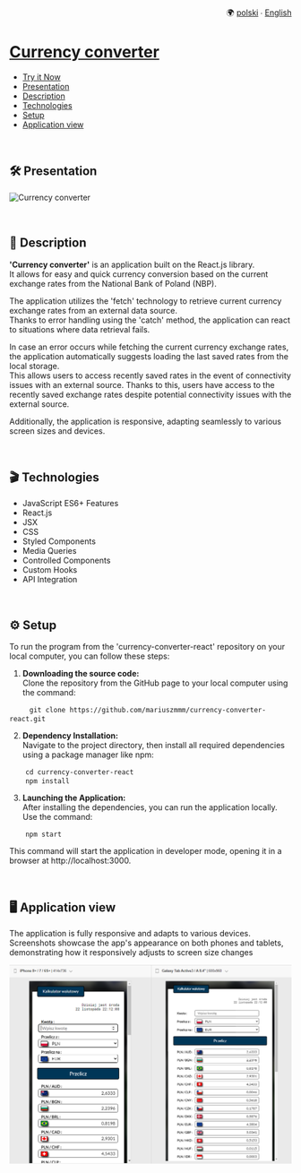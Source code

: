 <p align="right">
  🌍 <a href="README-pl.md">polski</a> ∙ <a href="README.md">English</a>
</p>

# [Currency converter](https://mariuszmmm.github.io/currency-converter-react/)
* [Try it Now](https://mariuszmmm.github.io/currency-converter-react/)
* [Presentation](#-presentation)
* [Description](#-description)
* [Technologies](#-technologies)
* [Setup](#-setup)
* [Application view](#-application-view)
<br>

## &#x1F6E0; Presentation
![Currency converter](public/images/presentation.gif)

<br>

## 📝 Description
<b>'Currency converter'</b> is an application built on the React.js library.<br>
It allows for easy and quick currency conversion based on the current exchange rates from the National Bank of Poland (NBP).

The application utilizes the 'fetch' technology to retrieve current currency exchange rates from an external data source.<br>
Thanks to error handling using the 'catch' method, the application can react to situations where data retrieval fails.

In case an error occurs while fetching the current currency exchange rates, the application automatically suggests loading the last saved rates from the local storage.<br>
This allows users to access recently saved rates in the event of connectivity issues with an external source.
Thanks to this, users have access to the recently saved exchange rates despite potential connectivity issues with the external source.

Additionally, the application is responsive, adapting seamlessly to various screen sizes and devices.

<br>

## 🎬 Technologies

<ul>
<li>JavaScript ES6+ Features</li>
<li>React.js</li>
<li>JSX</li>
<li>CSS</li>
<li>Styled Components</li>
<li>Media Queries</li>
<li>Controlled Components</li>
<li>Custom Hooks</li>
<li>API Integration</li>
</ul>

<br>

## ⚙️ Setup
To run the program from the 'currency-converter-react' repository on your local computer, you can follow these steps:
1. <b>Downloading the source code:</b><br>
Clone the repository from the GitHub page to your local computer using the command:
```commandline
     git clone https://github.com/mariuszmmm/currency-converter-react.git
```
2. <b>Dependency Installation:</b><br>
Navigate to the project directory, then install all required dependencies using a package manager like npm:
```commandline
    cd currency-converter-react
    npm install
```
3. <b>Launching the Application:</b><br>
After installing the dependencies, you can run the application locally. Use the command:
```commandline
    npm start
```
  This command will start the application in developer mode, opening it in a browser at http://localhost:3000.

<br>

## 🖥️ Application view
The application is fully responsive and adapts to various devices.<br>
Screenshots showcase the app's appearance on both phones and tablets, demonstrating how it responsively adjusts to screen size changes

![Currency converter](public/images/size.png)
